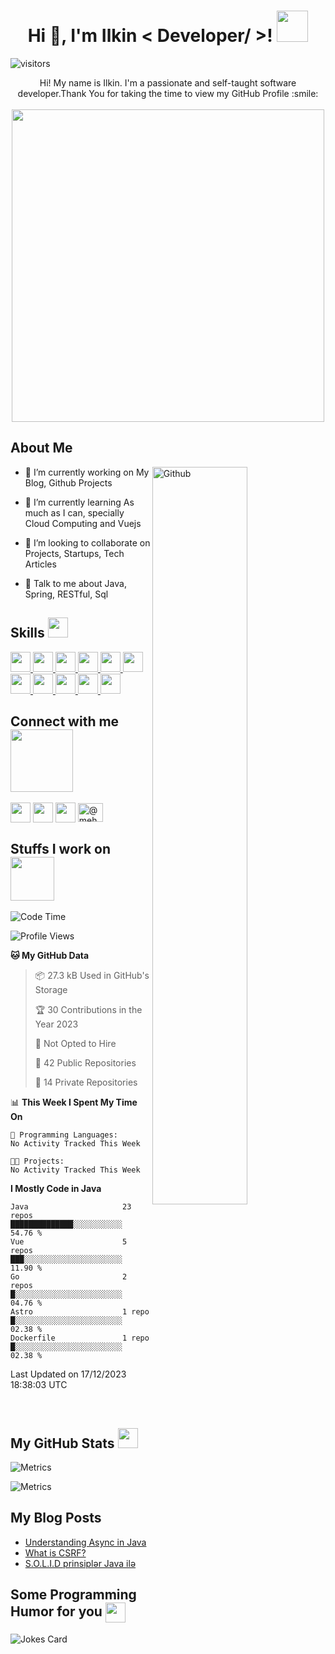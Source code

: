 <!-- <div align="center">
<img width="100%" height = "250px" src="https://cdn.pixabay.com/photo/2018/01/14/23/12/nature-3082832_1280.jpg" alt="cover" />
</div> -->

<h1 align="center"> Hi 👋, I'm Ilkin < Developer/ >! <img src = "https://raw.githubusercontent.com/MartinHeinz/MartinHeinz/master/wave.gif" width = 50px> </h1>
<p align='center'>

![visitors](https://visitor-badge.glitch.me/badge?page_id=ilkin0.ilkin0) 
</p>
<div size='20px' align="center"> Hi! My name is Ilkin. I'm a passionate and self-taught software developer.Thank You for taking the time to view my GitHub Profile :smile: <br><br>
  <img src = "https://media.giphy.com/media/11JTxkrmq4bGE0/giphy.gif" width = 500px>
</div>

<h2> About Me </h2>

<img width="55%" align="right" alt="Github" src="https://media.giphy.com/media/iIqmM5tTjmpOB9mpbn/giphy.gif" />


- 🔭 I’m currently working on My Blog, Github Projects

- 🌱 I’m currently learning As much as I can, specially Cloud Computing and Vuejs 

- 👯 I’m looking to collaborate on Projects, Startups, Tech Articles 

- 💬 Talk to me about Java, Spring, RESTful, Sql 

<h2> Skills <img src = "https://media2.giphy.com/media/QssGEmpkyEOhBCb7e1/giphy.gif?cid=ecf05e47a0n3gi1bfqntqmob8g9aid1oyj2wr3ds3mg700bl&rid=giphy.gif" width = 32px> </h2>
<a href= https://github.com/ilkin0?tab=repositories&q=&type=&language=java&sort= > <img width ='32px' src ='https://raw.githubusercontent.com/rahulbanerjee26/githubAboutMeGenerator/main/icons/java.svg'> </a>
<a href= https://github.com/ilkin0?tab=repositories&q=&type=&language=spring&sort= > <img width ='32px' src ='https://raw.githubusercontent.com/rahulbanerjee26/githubAboutMeGenerator/main/icons/spring.svg'> </a>
<a href= https://github.com/ilkin0?tab=repositories&q=&type=&language=javascript&sort= > <img width ='32px' src ='https://raw.githubusercontent.com/rahulbanerjee26/githubAboutMeGenerator/main/icons/javascript.svg'> </a>
<a href= https://github.com/ilkin0?tab=repositories&q=&type=&language=vuejs&sort= > <img width ='32px' src ='https://raw.githubusercontent.com/rahulbanerjee26/githubAboutMeGenerator/main/icons/vuejs.svg'> </a>
<a href= https://github.com/ilkin0?tab=repositories&q=&type=&language=aws&sort= > <img width ='32px' src ='https://raw.githubusercontent.com/rahulbanerjee26/githubAboutMeGenerator/main/icons/aws.svg'> </a>
<a href= https://github.com/ilkin0?tab=repositories&q=&type=&language=bootstrap&sort= > <img width ='32px' src ='https://raw.githubusercontent.com/rahulbanerjee26/githubAboutMeGenerator/main/icons/bootstrap.svg'> </a>
<a href= https://github.com/ilkin0?tab=repositories&q=&type=&language=docker&sort= > <img width ='32px' src ='https://raw.githubusercontent.com/rahulbanerjee26/githubAboutMeGenerator/main/icons/docker.svg'> </a>
<a href= https://github.com/ilkin0?tab=repositories&q=&type=&language=heroku&sort= > <img width ='32px' src ='https://raw.githubusercontent.com/rahulbanerjee26/githubAboutMeGenerator/main/icons/heroku.svg'> </a>
<a href= https://github.com/ilkin0?tab=repositories&q=&type=&language=nodejs&sort= > <img width ='32px' src ='https://raw.githubusercontent.com/rahulbanerjee26/githubAboutMeGenerator/main/icons/nodejs.svg'> </a>
<a href= https://github.com/ilkin0?tab=repositories&q=&type=&language=oracle&sort= > <img width ='32px' src ='https://raw.githubusercontent.com/rahulbanerjee26/githubAboutMeGenerator/main/icons/oracle.svg'> </a>
<a href= https://github.com/ilkin0?tab=repositories&q=&type=&language=postgresql&sort= > <img width ='32px' src ='https://raw.githubusercontent.com/rahulbanerjee26/githubAboutMeGenerator/main/icons/postgresql.svg'> </a>


<h2> Connect with me <img src='https://raw.githubusercontent.com/ShahriarShafin/ShahriarShafin/main/Assets/handshake.gif' width="100px"> </h2>
<a href = 'https://www.linkedin.com/in/ilkin-mehdiyev/' target="_blank"> <img width = '32px' align= 'center' src="https://raw.githubusercontent.com/rahulbanerjee26/githubAboutMeGenerator/main/icons/linked-in-alt.svg"/></a> 
<a href = 'https://www.ilkinmehdiyev.com' target="_blank"> <img width = '32px' align= 'center' src="https://raw.githubusercontent.com/rahulbanerjee26/githubAboutMeGenerator/main/icons/portfolio.png"/></a> 
<a href = 'https://www.github.com/ilkin0'> <img width = '32px' align= 'center' src="https://raw.githubusercontent.com/rahulbanerjee26/githubAboutMeGenerator/main/icons/github.svg"/></a>
<a href="https://medium.com/@mehdiyevilkin" target="_blank"><img align="center" src="https://raw.githubusercontent.com/rahuldkjain/github-profile-readme-generator/master/src/images/icons/Social/medium.svg" alt="@mehdiyevilkin" height="30" width="40" /></a>
</p>


<h2> Stuffs I work on <img src = "https://media1.giphy.com/media/JZ40cnfnN11KycrvMF/giphy.gif?cid=ecf05e47a0n3gi1bfqntqmob8g9aid1oyj2wr3ds3mg700bl&rid=giphy.gif" width = 70px> </h2>

<!--START_SECTION:waka-->
![Code Time](http://img.shields.io/badge/Code%20Time-710%20hrs%2035%20mins-blue)

![Profile Views](http://img.shields.io/badge/Profile%20Views-0-blue)

**🐱 My GitHub Data** 

> 📦 27.3 kB Used in GitHub's Storage 
 > 
> 🏆 30 Contributions in the Year 2023
 > 
> 🚫 Not Opted to Hire
 > 
> 📜 42 Public Repositories 
 > 
> 🔑 14 Private Repositories 
 > 
📊 **This Week I Spent My Time On** 

```text
💬 Programming Languages: 
No Activity Tracked This Week

🐱‍💻 Projects: 
No Activity Tracked This Week
```

**I Mostly Code in Java** 

```text
Java                     23 repos            ██████████████░░░░░░░░░░░   54.76 % 
Vue                      5 repos             ███░░░░░░░░░░░░░░░░░░░░░░   11.90 % 
Go                       2 repos             █░░░░░░░░░░░░░░░░░░░░░░░░   04.76 % 
Astro                    1 repo              █░░░░░░░░░░░░░░░░░░░░░░░░   02.38 % 
Dockerfile               1 repo              █░░░░░░░░░░░░░░░░░░░░░░░░   02.38 % 
```




 Last Updated on 17/12/2023 18:38:03 UTC
<!--END_SECTION:waka-->

<br>

<h2> My GitHub Stats <img src='https://media1.giphy.com/media/du3J3cXyzhj75IOgvA/giphy.gif?cid=ecf05e47x2g034i9pzwtzzsd3xgg2w9nr94t4tflbbgo3008&rid=giphy.gif' width='32px'> </h2>

![Metrics](https://metrics.lecoq.io/ilkin0?template=terminal&base.header=0&base.activity=0&base.repositories=0&base.metadata=0&languages=1&languages.limit=8&languages.colors=github&languages.threshold=0%25&config.timezone=America%2FToronto)

![Metrics](https://github-readme-stats.vercel.app/api/top-langs?username=ilkin0&show_icons=true&theme=dracula&locale=en&layout=compact)

<!-- <p><img align="left" src="https://github-readme-stats.vercel.app/api/top-langs?username=ilkin0&show_icons=true&locale=en&layout=compact" alt="ilkin0" /></p> -->

<h2> My Blog Posts </h2>

<!-- BLOG-POST-LIST:START -->
- [Understanding Async in Java](https://medium.com/@mehdiyevilkin/understanding-async-in-java-713e22819294?source=rss-9d74f3472314------2)
- [What is CSRF?](https://medium.com/@mehdiyevilkin/what-is-csrf-79778fc747a2?source=rss-9d74f3472314------2)
- [S.O.L.I.D prinsiplər Java ilə](https://medium.com/@mehdiyevilkin/solid-prinspler-2c696ac4f285?source=rss-9d74f3472314------2)
<!-- BLOG-POST-LIST:END -->

<h2> Some Programming Humor for you <img align ='center' src='https://media2.giphy.com/media/UQDSBzfyiBKvgFcSTw/giphy.gif?cid=ecf05e47p3cd513axbek3f56ti3jzizq8hincw20jauyyfyw&rid=giphy.gif' width = '32px'></h2>

![Jokes Card](https://readme-jokes.vercel.app/api?theme=dracula)

